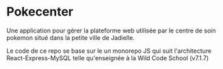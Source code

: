 # Pokecenter

Une application pour gérer la plateforme web utilisée par le centre de soin pokemon situé dans la petite ville de Jadielle.

Le code de ce repo se base sur le un monorepo JS qui suit l'architecture React-Express-MySQL telle qu'enseignée à la Wild Code School (v7.1.7)
